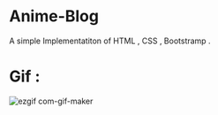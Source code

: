 # Anime-Blog

A simple Implementatiton of HTML , CSS , Bootstramp .

# Gif :
![ezgif com-gif-maker](https://user-images.githubusercontent.com/99062463/162614443-8d71f4b0-8ba5-42f7-8bd3-3cc080cfe766.gif)
